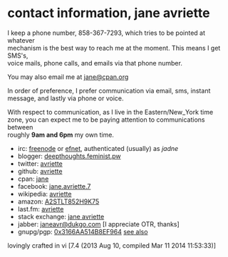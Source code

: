 contact information, jane avriette
====
I keep a phone number, 858-367-7293, which tries to be pointed at whatever  
mechanism is the best way to reach me at the moment. This means I get SMS's,  
voice mails, phone calls, and emails via that phone number.  

You may also email me at [jane@cpan.org](mailto:jane@cpan.org)  

In order of preference, I prefer communication via email, sms, instant  
message, and lastly via phone or voice.  

With respect to communication, as I live in the Eastern/New_York time  
zone, you can expect me to be paying attention to communications between  
roughly **9am and 6pm** my own time.

* irc: [freenode](http://www.freenode.net/) or <a href="http://www.efnet.org/?module=servers">efnet</a>, authenticated (usually) as <i>jadne</i></li>
* blogger: [deepthoughts.feminist.pw](http://deepthoughts.feminist.pw/)
* twitter: [avriette](https://twitter.com/avriette)
* github: [avriette](https://github.com/avriette)
* cpan: [jane](http://search.cpan.org/~jane/)
* facebook: [jane.avriette.7](https://www.facebook.com/jane.avriette.7)
* wikipedia: [avriette](https://en.wikipedia.org/wiki/User:Avriette)
* amazon: [A2STLT852H9K75](https://www.amazon.com/gp/pdp/profile/A2STLT852H9K75)
* last.fm: [avriette](http://www.last.fm/user/avriette)
* stack exchange: [jane avriette](https://stackexchange.com/users/3475447/jane-avriette?tab=accounts)
* jabber: janeavr@dukgo.com [I appreciate OTR, thanks]</li>
* gnupg/pgp: [0x3166AA514B8EF964](http://pgp.mit.edu/pks/lookup?op=get&amp;search=0x3166AA514B8EF964) [see also](https://github.com/avriette/misc/tree/master/gnupg_pubkeys)

lovingly crafted in vi [7.4 (2013 Aug 10, compiled Mar 11 2014 11:53:33)]
